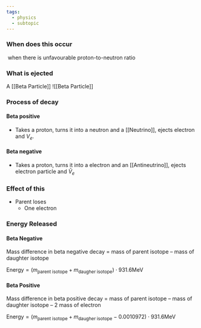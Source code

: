 ```yaml
---
tags:
  - physics
  - subtopic
---
```

### When does this occur
 when there is unfavourable proton-to-neutron ratio


### What is ejected
A [[Beta Particle]]
![[Beta Particle]]
### Process of decay
#### Beta positive
- Takes a proton, turns it into a neutron and a [[Neutrino]], ejects electron and $V_e$.

#### Beta negative
- Takes a proton, turns it into a electron and an [[Antineutrino]], ejects electron particle and $\bar{V}_e$ 

### Effect of this
- Parent loses
	- One electron
### Energy Released 
#### Beta Negative
Mass difference in beta negative decay = mass of parent isotope – mass of daughter isotope

$\textrm{Energy}=(m_{\textrm{parent isotope}} +m_{\textrm{daugher isotope}})\cdot 931.6\textrm{MeV}$
#### Beta Positive
Mass difference in beta positive decay 
= mass of parent isotope – mass of daughter isotope – 2 mass of electron 

$\textrm{Energy}=(m_{\textrm{parent isotope}}+m_{\textrm{daugher isotope}}-0.0010972)\cdot 931.6 \textrm{MeV}$

